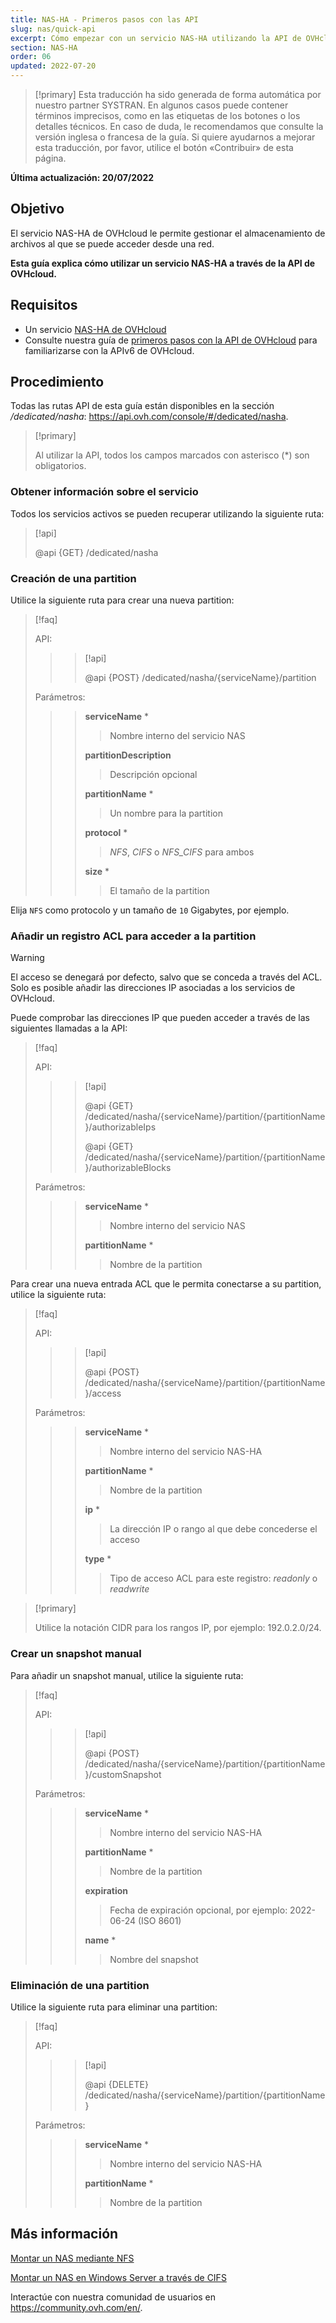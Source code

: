 ```yaml
---
title: NAS-HA - Primeros pasos con las API
slug: nas/quick-api
excerpt: Cómo empezar con un servicio NAS-HA utilizando la API de OVHcloud
section: NAS-HA
order: 06
updated: 2022-07-20
---
```


> [!primary]
> Esta traducción ha sido generada de forma automática por nuestro partner SYSTRAN. En algunos casos puede contener términos imprecisos, como en las etiquetas de los botones o los detalles técnicos. En caso de duda, le recomendamos que consulte la versión inglesa o francesa de la guía. Si quiere ayudarnos a mejorar esta traducción, por favor, utilice el botón «Contribuir» de esta página.
> 

**Última actualización: 20/07/2022**

## Objetivo

El servicio NAS-HA de OVHcloud le permite gestionar el almacenamiento de archivos al que se puede acceder desde una red. 

**Esta guía explica cómo utilizar un servicio NAS-HA a través de la API de OVHcloud.**

## Requisitos

- Un servicio [NAS-HA de OVHcloud](https://www.ovh.es/nas/)
- Consulte nuestra guía de [primeros pasos con la API de OVHcloud](https://docs.ovh.com/es/api/first-steps-with-ovh-api/) para familiarizarse con la APIv6 de OVHcloud.

## Procedimiento

Todas las rutas API de esta guía están disponibles en la sección */dedicated/nasha*: <https://api.ovh.com/console/#/dedicated/nasha>.

> [!primary]
>
> Al utilizar la API, todos los campos marcados con asterisco (\*) son obligatorios.
>

### Obtener información sobre el servicio

Todos los servicios activos se pueden recuperar utilizando la siguiente ruta:

> [!api]
>
> @api {GET} /dedicated/nasha
>

### Creación de una partition

Utilice la siguiente ruta para crear una nueva partition:

> [!faq]
>
> API:
>
>> > [!api]
>> >
>> > @api {POST} /dedicated/nasha/{serviceName}/partition
>> >
>>
>
> Parámetros:
>
>> > **serviceName** *
>> >
>> >> Nombre interno del servicio NAS
>> >
>> > **partitionDescription** 
>> >
>> >> Descripción opcional
>> >
>> > **partitionName** *
>> >
>> >> Un nombre para la partition
>> >
>> > **protocol** *
>> >
>> >> *NFS*, *CIFS* o *NFS_CIFS* para ambos  
>> >
>> > **size** *
>> >
>> >> El tamaño de la partition
>

Elija `NFS` como protocolo y un tamaño de `10` Gigabytes, por ejemplo.

### Añadir un registro ACL para acceder a la partition

> [!warning]
>
> El acceso se denegará por defecto, salvo que se conceda a través del ACL. Solo es posible añadir las direcciones IP asociadas a los servicios de OVHcloud.
>

Puede comprobar las direcciones IP que pueden acceder a través de las siguientes llamadas a la API:

> [!faq]
>
> API:
>
>> > [!api]
>> >
>> > @api {GET} /dedicated/nasha/{serviceName}/partition/{partitionName}/authorizableIps
>> >
>> > @api {GET} /dedicated/nasha/{serviceName}/partition/{partitionName}/authorizableBlocks
>> >
>>
>
> Parámetros:
>
>> > **serviceName** *
>> >
>> >> Nombre interno del servicio NAS
>> >
>> > **partitionName** *
>> >
>> >> Nombre de la partition
>

Para crear una nueva entrada ACL que le permita conectarse a su partition, utilice la siguiente ruta:

> [!faq]
>
> API:
>
>> > [!api]
>> >
>> > @api {POST} /dedicated/nasha/{serviceName}/partition/{partitionName}/access
>> >
>>
>
> Parámetros:
>
>> > **serviceName** *
>> >
>> >> Nombre interno del servicio NAS-HA
>> >
>> > **partitionName** *
>> >
>> >> Nombre de la partition
>> >
>> > **ip** *
>> >
>> >> La dirección IP o rango al que debe concederse el acceso
>> >
>> > **type** *
>> >
>> >> Tipo de acceso ACL para este registro: *readonly* o *readwrite*
>

> [!primary]
>
> Utilice la notación CIDR para los rangos IP, por ejemplo: 192.0.2.0/24.
>

### Crear un snapshot manual

Para añadir un snapshot manual, utilice la siguiente ruta:

> [!faq]
>
> API:
>
>> > [!api]
>> >
>> > @api {POST} /dedicated/nasha/{serviceName}/partition/{partitionName}/customSnapshot
>> >
>>
>
> Parámetros:
>
>> > **serviceName** *
>> >
>> >> Nombre interno del servicio NAS-HA
>> >
>> > **partitionName** *
>> >
>> >> Nombre de la partition
>> >
>> > **expiration**
>> >
>> >> Fecha de expiración opcional, por ejemplo: 2022-06-24 (ISO 8601)
>> >
>> > **name** *
>> >
>> >> Nombre del snapshot
>

### Eliminación de una partition

Utilice la siguiente ruta para eliminar una partition:

> [!faq]
>
> API:
>
>> > [!api]
>> >
>> > @api {DELETE} /dedicated/nasha/{serviceName}/partition/{partitionName}
>> >
>>
>
> Parámetros:
>
>> > **serviceName** *
>> >
>> >> Nombre interno del servicio NAS-HA
>> >
>> > **partitionName** *
>> >
>> >> Nombre de la partition
>

## Más información

[Montar un NAS mediante NFS](https://docs.ovh.com/es/storage/file-storage/nas/nfs/)

[Montar un NAS en Windows Server a través de CIFS](https://docs.ovh.com/es/storage/file-storage/nas/cifs/)

Interactúe con nuestra comunidad de usuarios en <https://community.ovh.com/en/>.